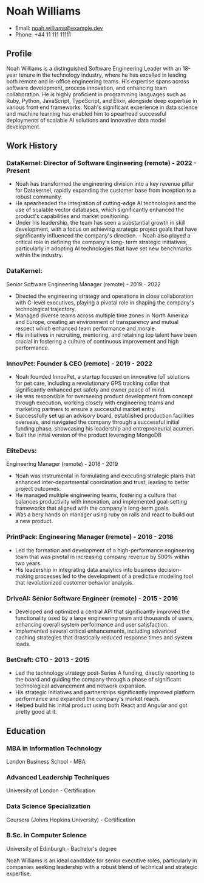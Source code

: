 # Noah Williams 
- Email: noah.williams@example.dev 
- Phone: +44 11 111 11111 

## Profile 
Noah Williams is a distinguished Software Engineering Leader with an 18-year tenure in the technology industry, where he has excelled in leading both remote and in-office engineering teams. His expertise spans across software development, process innovation, and enhancing team collaboration. He is highly proficient in programming languages such as Ruby, Python, JavaScript, TypeScript, and Elixir, alongside deep expertise in various front end frameworks. Noah's significant experience in data science and machine learning has enabled him to spearhead successful deployments of scalable AI solutions and innovative data model development. 

## Work History 
### DataKernel: Director of Software Engineering (remote) - 2022 - Present 
- Noah has transformed the engineering division into a key revenue pillar for Datakernel, rapidly expanding the customer base from inception to a robust community. 
- He spearheaded the integration of cutting-edge AI technologies and the use of scalable vector databases, which significantly enhanced the product's capabilities and market positioning. 
- Under his leadership, the team has seen a substantial growth in skill development, with a focus on achieving strategic project goals that have significantly influenced the company's direction. - Noah also played a critical role in defining the company's long- term strategic initiatives, particularly in adopting AI technologies that have set new benchmarks within the industry.

### DataKernel: 
Senior Software Engineering Manager (remote) - 2019 - 2022 
- Directed the engineering strategy and operations in close collaboration with C-level executives, playing a pivotal role in shaping the company's technological trajectory. 
- Managed diverse teams across multiple time zones in North America and Europe, creating an environment of transparency and mutual respect which enhanced team performance and morale. 
- His initiatives in recruiting, mentoring, and retaining top talent have been crucial in fostering a culture of continuous improvement and high performance. 

### InnovPet: Founder & CEO (remote) - 2019 - 2022 
- Noah founded InnovPet, a startup focused on innovative IoT solutions for pet care, including a revolutionary GPS tracking collar that significantly enhanced pet safety and owner peace of mind. 
- He was responsible for overseeing product development from concept through execution, working closely with engineering teams and marketing partners to ensure a successful market entry. 
- Successfully set up an advisory board, established production facilities overseas, and navigated the company through a successful initial funding phase, showcasing his leadership and entrepreneurial acumen. 
- Built the initial version of the product leveraging MongoDB

### EliteDevs: 
Engineering Manager (remote) - 2018 - 2019 
- Noah was instrumental in formulating and executing strategic plans that enhanced inter-departmental coordination and trust, leading to better project outcomes. 
- He managed multiple engineering teams, fostering a culture that balances productivity with innovation, and implemented goal-setting frameworks that aligned with the company's long-term goals. 
- Was a bery hands on manager using ruby on rails and react to build out a new product. 

### PrintPack: Engineering Manager (remote) - 2016 - 2018 
- Led the formation and development of a high-performance engineering team that was pivotal in increasing company revenue by 500% within two years. 
- His leadership in integrating data analytics into business decision- making processes led to the development of a predictive modeling tool that revolutionized customer behavior analysis. 

### DriveAI: Senior Software Engineer (remote) - 2015 - 2016 
- Developed and optimized a central API that significantly improved the functionality used by a large engineering team and thousands of users, enhancing overall system performance and user satisfaction. 
- Implemented several critical enhancements, including advanced caching strategies that drastically reduced response times and system loads. 

### BetCraft: CTO - 2013 - 2015 
- Led the technology strategy post-Series A funding, directly reporting to the board and guiding the company through a phase of significant technological advancement and network expansion.
- His strategic initiatives and partnerships significantly improved platform performance and expanded the company's market reach. 
- Helped build his initial product using both React and Angular and got pretty good at it. 

## Education

### MBA in Information Technology 
London Business School - MBA 

### Advanced Leadership Techniques 
University of London - Certification 

### Data Science Specialization 
Coursera (Johns Hopkins University) - Certification 

### B.Sc. in Computer Science 
University of Edinburgh - Bachelor's degree 

Noah Williams is an ideal candidate for senior executive roles, particularly in companies seeking leadership with a robust blend of technical and strategic expertise.